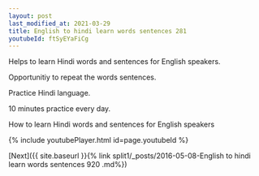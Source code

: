 ```yaml
---
layout: post
last_modified_at: 2021-03-29
title: English to hindi learn words sentences 281 
youtubeId: ftSyEYaFiCg
---
```

 
 
Helps to learn Hindi words and sentences for English speakers.

Opportunitiy to repeat the words sentences. 

Practice Hindi language. 
 
10 minutes practice every day. 
 
How to learn Hindi words and sentences for English speakers 
 
{% include youtubePlayer.html id=page.youtubeId %}
 
 
[Next]({{ site.baseurl }}{% link  split1/_posts/2016-05-08-English to hindi learn words sentences 920 .md%})
 
